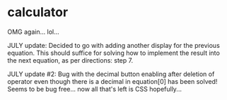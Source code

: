 # calculator
OMG again... lol...

JULY update:
Decided to go with adding another display for the previous equation.  This should suffice for solving how to implement the result into the next equation, as per directions: step 7.

JULY update #2:
Bug with the decimal button enabling after deletion of operator even though there is a decimal in equation[0] has been solved!  Seems to be bug free... now all that's left is CSS hopefully...